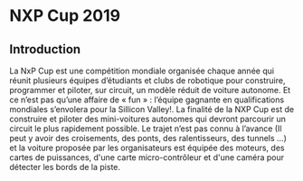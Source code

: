 # NXP Cup 2019

## Introduction

La NxP Cup est une compétition mondiale organisée chaque année qui réunit plusieurs équipes d’étudiants et clubs de robotique pour construire, programmer et piloter, sur circuit, un modèle réduit de voiture autonome. Et ce n’est pas qu’une affaire de « fun » : l’équipe gagnante en qualifications mondiales s’envolera pour la Sillicon Valley!.
La finalité de la NXP Cup est de construire et piloter des mini-voitures autonomes qui devront parcourir un circuit le plus rapidement possible. Le trajet n’est pas connu à l’avance (Il peut y avoir des croisements, des ponts, des ralentisseurs, des tunnels ...) et la voiture proposée par les organisateurs est équipée des moteurs, des cartes de puissances, d'une carte micro-contrôleur et d'une caméra pour détecter les bords de la piste.
